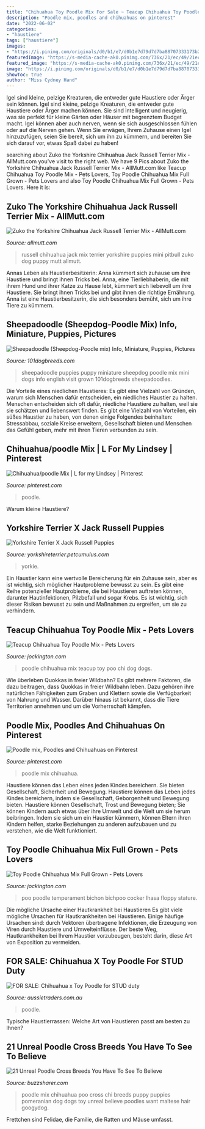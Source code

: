```yaml
---
title: "Chihuahua Toy Poodle Mix For Sale ~ Teacup Chihuahua Toy Poodle Mix"
description: "Poodle mix, poodles and chihuahuas on pinterest"
date: "2022-06-02"
categories:
- "haustiere"
tags: ["haustiere"]
images:
- "https://i.pinimg.com/originals/d0/b1/e7/d0b1e7d79d7d7ba88707333173b2073a.jpg"
featuredImage: "https://s-media-cache-ak0.pinimg.com/736x/21/ec/49/21ec493c7f8b121c241c0dc357a36555.jpg"
featured_image: "https://s-media-cache-ak0.pinimg.com/736x/21/ec/49/21ec493c7f8b121c241c0dc357a36555.jpg"
image: "https://i.pinimg.com/originals/d0/b1/e7/d0b1e7d79d7d7ba88707333173b2073a.jpg"
ShowToc: true
author: "Miss Cydney Hand"
---
```



Igel sind kleine, pelzige Kreaturen, die entweder gute Haustiere oder Ärger sein können.
Igel sind kleine, pelzige Kreaturen, die entweder gute Haustiere oder Ärger machen können. Sie sind intelligent und neugierig, was sie perfekt für kleine Gärten oder Häuser mit begrenztem Budget macht. Igel können aber auch nerven, wenn sie sich ausgeschlossen fühlen oder auf die Nerven gehen. Wenn Sie erwägen, Ihrem Zuhause einen Igel hinzuzufügen, seien Sie bereit, sich um ihn zu kümmern, und bereiten Sie sich darauf vor, etwas Spaß dabei zu haben!

	

		
searching about Zuko the Yorkshire Chihuahua Jack Russell Terrier Mix - AllMutt.com you've visit to the right web. We have 9 Pics about Zuko the Yorkshire Chihuahua Jack Russell Terrier Mix - AllMutt.com like Teacup Chihuahua Toy Poodle Mix - Pets Lovers, Toy Poodle Chihuahua Mix Full Grown - Pets Lovers and also Toy Poodle Chihuahua Mix Full Grown - Pets Lovers. Here it is:
		
    
## Zuko The Yorkshire Chihuahua Jack Russell Terrier Mix - AllMutt.com

<img loading=lazy src="http://www.allmutt.com/wp-content/uploads/2012/01/mutt-yorkshire-chihuahua-jack-russell-terrier-mix.jpg" onerror="this.onerror=null;this.src='https://tse4.mm.bing.net/th?id=OIP.fRcsmLhfX33YP_kCSdbtOwHaJ4&amp;pid=15.1';" alt="Zuko the Yorkshire Chihuahua Jack Russell Terrier Mix - AllMutt.com">

_Source: allmutt.com_

>russell chihuahua jack mix terrier yorkshire puppies mini pitbull zuko dog puppy mutt allmutt. 

	

Annas Leben als Haustierbesitzerin: Anna kümmert sich zuhause um ihre Haustiere und bringt ihnen Tricks bei.
Anna, eine Tierliebhaberin, die mit ihrem Hund und ihrer Katze zu Hause lebt, kümmert sich liebevoll um ihre Haustiere. Sie bringt ihnen Tricks bei und gibt ihnen die richtige Ernährung. Anna ist eine Haustierbesitzerin, die sich besonders bemüht, sich um ihre Tiere zu kümmern.

    
## Sheepadoodle (Sheepdog-Poodle Mix) Info, Miniature, Puppies, Pictures

<img loading=lazy src="https://www.101dogbreeds.com/wp-content/uploads/2014/10/Sheepadoodle-Puppy-Pictures.jpg" onerror="this.onerror=null;this.src='https://tse2.mm.bing.net/th?id=OIP.wI3Vfv3cE5VoHYNfwHaceAAAAA&amp;pid=15.1';" alt="Sheepadoodle (Sheepdog-Poodle mix) Info, Miniature, Puppies, Pictures">

_Source: 101dogbreeds.com_

>sheepadoodle puppies puppy miniature sheepdog poodle mix mini dogs info english visit grown 101dogbreeds sheepadoodles. 

	

Die Vorteile eines niedlichen Haustieres: Es gibt eine Vielzahl von Gründen, warum sich Menschen dafür entscheiden, ein niedliches Haustier zu halten.
Menschen entscheiden sich oft dafür, niedliche Haustiere zu halten, weil sie sie schätzen und liebenswert finden. Es gibt eine Vielzahl von Vorteilen, ein süßes Haustier zu haben, von denen einige Folgendes beinhalten: Stressabbau, soziale Kreise erweitern, Gesellschaft bieten und Menschen das Gefühl geben, mehr mit ihren Tieren verbunden zu sein.

    
## Chihuahua/poodle Mix | L For My Lindsey | Pinterest

<img loading=lazy src="https://s-media-cache-ak0.pinimg.com/736x/21/ec/49/21ec493c7f8b121c241c0dc357a36555.jpg" onerror="this.onerror=null;this.src='https://tse2.mm.bing.net/th?id=OIP.K6oAeuvytl_ph8q6RvPA2QHaFj&amp;pid=15.1';" alt="Chihuahua/poodle Mix | L for my Lindsey | Pinterest">

_Source: pinterest.com_

>poodle. 

	

Warum kleine Haustiere?

    
## Yorkshire Terrier X Jack Russell Puppies

<img loading=lazy src="https://i.pinimg.com/originals/54/09/a4/5409a49b07e0d03b3aa14c54b4b21a1a.jpg" onerror="this.onerror=null;this.src='https://tse2.mm.bing.net/th?id=OIP.Al5avJRtAZdRrilZbyojlwHaNL&amp;pid=15.1';" alt="Yorkshire Terrier X Jack Russell Puppies">

_Source: yorkshireterrier.petcumulus.com_

>yorkie. 

	

Ein Haustier kann eine wertvolle Bereicherung für ein Zuhause sein, aber es ist wichtig, sich möglicher Hautprobleme bewusst zu sein.
Es gibt eine Reihe potenzieller Hautprobleme, die bei Haustieren auftreten können, darunter Hautinfektionen, Pilzbefall und sogar Krebs. Es ist wichtig, sich dieser Risiken bewusst zu sein und Maßnahmen zu ergreifen, um sie zu verhindern.

    
## Teacup Chihuahua Toy Poodle Mix - Pets Lovers

<img loading=lazy src="https://i.pinimg.com/originals/e0/9e/26/e09e26c01aea48e5561415a6f3190c98.jpg" onerror="this.onerror=null;this.src='https://tse1.mm.bing.net/th?id=OIP._E5yNW4PXHK6ng-aCmc_oAHaE7&amp;pid=15.1';" alt="Teacup Chihuahua Toy Poodle Mix - Pets Lovers">

_Source: jockington.com_

>poodle chihuahua mix teacup toy poo chi dog dogs. 

	

Wie überleben Quokkas in freier Wildbahn?
Es gibt mehrere Faktoren, die dazu beitragen, dass Quokkas in freier Wildbahn leben. Dazu gehören ihre natürlichen Fähigkeiten zum Graben und Klettern sowie die Verfügbarkeit von Nahrung und Wasser. Darüber hinaus ist bekannt, dass die Tiere Territorien annehmen und um die Vorherrschaft kämpfen.

    
## Poodle Mix, Poodles And Chihuahuas On Pinterest

<img loading=lazy src="https://s-media-cache-ak0.pinimg.com/236x/47/11/c7/4711c727012db59d576796f32832f2a3.jpg" onerror="this.onerror=null;this.src='https://tse3.mm.bing.net/th?id=OIP.XlM9aHjkuSH8XqLPyavs0wAAAA&amp;pid=15.1';" alt="Poodle mix, Poodles and Chihuahuas on Pinterest">

_Source: pinterest.com_

>poodle mix chihuahua. 

	

Haustiere können das Leben eines jeden Kindes bereichern. Sie bieten Gesellschaft, Sicherheit und Bewegung.
Haustiere können das Leben jedes Kindes bereichern, indem sie Gesellschaft, Geborgenheit und Bewegung bieten. Haustiere können Gesellschaft, Trost und Bewegung bieten; Sie können Kindern auch etwas über ihre Umwelt und die Welt um sie herum beibringen. Indem sie sich um ein Haustier kümmern, können Eltern ihren Kindern helfen, starke Beziehungen zu anderen aufzubauen und zu verstehen, wie die Welt funktioniert.

    
## Toy Poodle Chihuahua Mix Full Grown - Pets Lovers

<img loading=lazy src="https://i.pinimg.com/originals/d0/b1/e7/d0b1e7d79d7d7ba88707333173b2073a.jpg" onerror="this.onerror=null;this.src='https://tse2.mm.bing.net/th?id=OIP.Or47fWx5ZGDmiNMpfQn9FwHaFj&amp;pid=15.1';" alt="Toy Poodle Chihuahua Mix Full Grown - Pets Lovers">

_Source: jockington.com_

>poo poodle temperament bichon bichpoo cocker lhasa floppy stature. 

	

Die mögliche Ursache einer Hautkrankheit bei Haustieren
Es gibt viele mögliche Ursachen für Hautkrankheiten bei Haustieren. Einige häufige Ursachen sind: durch Vektoren übertragene Infektionen, die Erzeugung von Viren durch Haustiere und Umwelteinflüsse. Der beste Weg, Hautkrankheiten bei Ihrem Haustier vorzubeugen, besteht darin, diese Art von Exposition zu vermeiden.

    
## FOR SALE: Chihuahua X Toy Poodle For STUD Duty

<img loading=lazy src="https://d1rjs6jkrcxz2c.cloudfront.net/ads/640/42d73b7acd1fb1735dd8d6fecc99d617.jpg" onerror="this.onerror=null;this.src='https://tse2.mm.bing.net/th?id=OIP.YL39ytHIt_OBSGMUBDCudQHaFj&amp;pid=15.1';" alt="FOR SALE: Chihuahua x Toy Poodle for STUD duty">

_Source: aussietraders.com.au_

>poodle. 

	

Typische Haustierrassen: Welche Art von Haustieren passt am besten zu Ihnen?

    
## 21 Unreal Poodle Cross Breeds You Have To See To Believe

<img loading=lazy src="https://buzzsharer.com/wp-content/uploads/2015/09/Chihuahua-Poodle-mix.jpg" onerror="this.onerror=null;this.src='https://tse2.mm.bing.net/th?id=OIP.O_7DtCT0yo5ogsJ6_M6aTwHaFj&amp;pid=15.1';" alt="21 Unreal Poodle Cross Breeds You Have To See To Believe">

_Source: buzzsharer.com_

>poodle mix chihuahua poo cross chi breeds puppy puppies pomeranian dog dogs toy unreal believe poodles want maltese hair googydog. 

	

Frettchen sind Felidae, die Familie, die Ratten und Mäuse umfasst.


